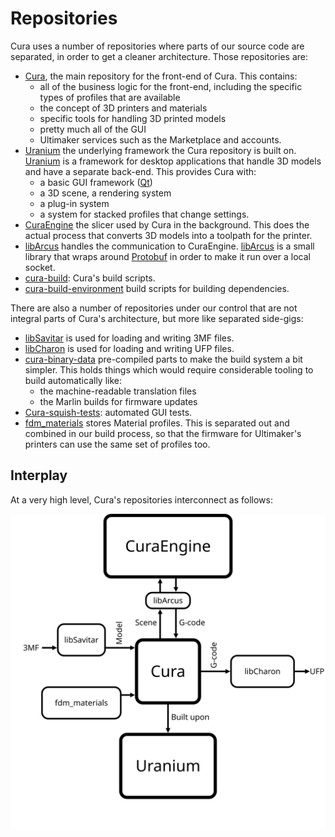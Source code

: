 Repositories
====
Cura uses a number of repositories where parts of our source code are separated, in order to get a cleaner architecture. Those repositories are:
* [Cura](https://github.com/Ultimaker/Cura), the main repository for the front-end of Cura. This contains:
    - all of the business logic for the front-end, including the specific types of profiles that are available
    -  the concept of 3D printers and materials
    -  specific tools for handling 3D printed models
    -  pretty much all of the GUI
    -  Ultimaker services such as the Marketplace and accounts.
* [Uranium](https://github.com/Ultimaker/Uranium) the underlying framework the Cura repository is built on. [Uranium](https://github.com/Ultimaker/Uranium) is a framework for desktop applications that handle 3D models and have a separate back-end. This provides Cura with:
    - a basic GUI framework ([Qt](https://www.qt.io/))
    - a 3D scene, a rendering system
    - a plug-in system
    - a system for stacked profiles that change settings.
*  [CuraEngine](https://github.com/Ultimaker/CuraEngine) the slicer used by Cura in the background. This does the actual process that converts 3D models into a toolpath for the printer.
* [libArcus](https://github.com/Ultimaker/libArcus) handles the communication to CuraEngine. [libArcus](https://github.com/Ultimaker/libArcus) is a small library that wraps around [Protobuf](https://developers.google.com/protocol-buffers/) in order to make it run over a local socket.
* [cura-build](https://github.com/Ultimaker/cura-build): Cura's build scripts.  
* [cura-build-environment](https://github.com/Ultimaker/cura-build-environment) build scripts for building dependencies.

There are also a number of repositories under our control that are not integral parts of Cura's architecture, but more like separated side-gigs:
* [libSavitar](https://github.com/Ultimaker/libSavitar) is used for loading and writing 3MF files.
* [libCharon](https://github.com/Ultimaker/libCharon) is used for loading and writing UFP files.
*  [cura-binary-data](https://github.com/Ultimaker/cura-binary-data) pre-compiled parts to make the build system a bit simpler. This holds things which would require considerable tooling to build automatically like:
    - the machine-readable translation files
    - the Marlin builds for firmware updates
* [Cura-squish-tests](https://github.com/Ultimaker/Cura-squish-tests): automated GUI tests.
* [fdm_materials](https://github.com/Ultimaker/fdm_materials) stores Material profiles. This is separated out and combined in our build process, so that the firmware for Ultimaker's printers can use the same set of profiles too.

Interplay
----
At a very high level, Cura's repositories interconnect as follows:

![Overview of interplay between repositories](resources/repositories.svg)
